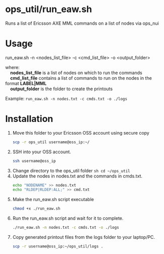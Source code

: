 # ops_util/run_eaw.sh
Runs a list of Ericsson AXE MML commands on a list of nodes via ops_nui

Usage
======================
run_eaw.sh -n <nodes_list_file> -c <cmd_list_file> -o <output_folder>

where: \
	&nbsp;&nbsp;&nbsp;&nbsp;**nodes_list_file** is a list of nodes on which to run the commands \
	&nbsp;&nbsp;&nbsp;&nbsp;**cmd_list_file** contains a list of commands to run on the nodes in the format **LABEL|MML** \
	&nbsp;&nbsp;&nbsp;&nbsp;**output_folder** is the folder to create the printouts
	
Example:
	```
	run_eaw.sh -n nodes.txt -c cmds.txt -o ./logs
	```
	
Installation
========================
1. Move this folder to your Ericsson OSS account using secure copy
	```sh
	scp -r ops_util username@oss_ip:~/
	```
2. SSH into your OSS account.
	```sh
	ssh username@oss_ip
	```
2. Change directory to the ops_util folder 
     	```sh
    	cd ~/ops_util
    	```
3. Update the nodes in nodes.txt and the commands in cmds.txt. 
	```sh
	echo "NODENAME" >> nodes.txt 
	echo "RLDEP|RLDEP:ALL;" >> cmd.txt
	```
4. Make the run_eaw.sh script executable 
	```sh
	chmod +x ./run_eaw.sh
	```
5. Run the run_eaw.sh script and wait for it to complete.
	```sh
   	./run_eaw.sh -n nodes.txt -c cmds.txt -o ./logs
	```
6. Copy generated printout files from the logs folder to your laptop/PC.
	```sh
	scp -r username@oss_ip:~/ops_util/logs . 
	```
